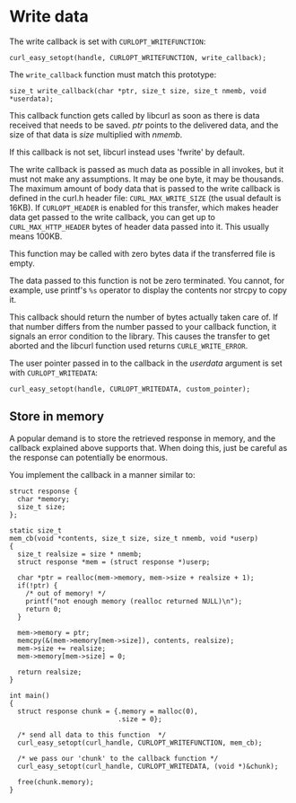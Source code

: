 # Write data

The write callback is set with `CURLOPT_WRITEFUNCTION`:

    curl_easy_setopt(handle, CURLOPT_WRITEFUNCTION, write_callback);

The `write_callback` function must match this prototype:

    size_t write_callback(char *ptr, size_t size, size_t nmemb, void *userdata);

This callback function gets called by libcurl as soon as there is data
received that needs to be saved. *ptr* points to the delivered data, and the
size of that data is *size* multiplied with *nmemb*.

If this callback is not set, libcurl instead uses 'fwrite' by default.

The write callback is passed as much data as possible in all invokes, but it
must not make any assumptions. It may be one byte, it may be thousands. The
maximum amount of body data that is passed to the write callback is defined in
the curl.h header file: `CURL_MAX_WRITE_SIZE` (the usual default is 16KB). If
`CURLOPT_HEADER` is enabled for this transfer, which makes header data get
passed to the write callback, you can get up to `CURL_MAX_HTTP_HEADER` bytes
of header data passed into it. This usually means 100KB.

This function may be called with zero bytes data if the transferred file is empty.

The data passed to this function is not be zero terminated. You cannot, for
example, use printf's `%s` operator to display the contents nor strcpy to copy
it.

This callback should return the number of bytes actually taken care of. If
that number differs from the number passed to your callback function, it
signals an error condition to the library. This causes the transfer to get
aborted and the libcurl function used returns `CURLE_WRITE_ERROR`.

The user pointer passed in to the callback in the *userdata* argument is set
with `CURLOPT_WRITEDATA`:

    curl_easy_setopt(handle, CURLOPT_WRITEDATA, custom_pointer);

## Store in memory

A popular demand is to store the retrieved response in memory, and the
callback explained above supports that. When doing this, just be careful as
the response can potentially be enormous.

You implement the callback in a manner similar to:

    struct response {
      char *memory;
      size_t size;
    };

    static size_t
    mem_cb(void *contents, size_t size, size_t nmemb, void *userp)
    {
      size_t realsize = size * nmemb;
      struct response *mem = (struct response *)userp;

      char *ptr = realloc(mem->memory, mem->size + realsize + 1);
      if(!ptr) {
        /* out of memory! */
        printf("not enough memory (realloc returned NULL)\n");
        return 0;
      }

      mem->memory = ptr;
      memcpy(&(mem->memory[mem->size]), contents, realsize);
      mem->size += realsize;
      mem->memory[mem->size] = 0;

      return realsize;
    }

    int main()
    {
      struct response chunk = {.memory = malloc(0),
                               .size = 0};

      /* send all data to this function  */
      curl_easy_setopt(curl_handle, CURLOPT_WRITEFUNCTION, mem_cb);

      /* we pass our 'chunk' to the callback function */
      curl_easy_setopt(curl_handle, CURLOPT_WRITEDATA, (void *)&chunk);
    
      free(chunk.memory);
    }
